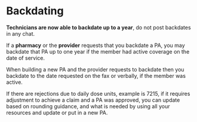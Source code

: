 # Backdating

**Technicians are now able to backdate up to a year**, do not post backdates in any chat.

If a **pharmacy** or the **provider** requests that you backdate a PA, you may backdate that PA up to one year if the member had active coverage on the date of service.

When building a new PA and the provider requests to backdate then you backdate to the date requested on the fax or verbally, if the member was active.

If there are rejections due to daily dose units, example is 7215, if it requires adjustment to achieve a claim and a PA was approved, you can update based on rounding guidance, and what is needed by using all your resources and update or put in a new PA.

